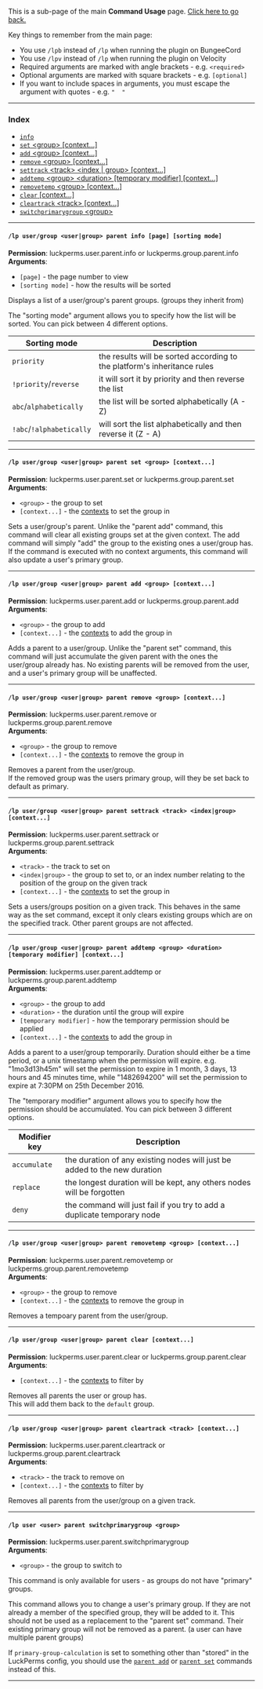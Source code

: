 This is a sub-page of the main **Command Usage** page. [Click here to go back.](Command-Usage)

Key things to remember from the main page:

* You use `/lpb` instead of `/lp` when running the plugin on BungeeCord
* You use `/lpv` instead of `/lp` when running the plugin on Velocity
* Required arguments are marked with angle brackets - e.g. `<required>`
* Optional arguments are marked with square brackets - e.g. `[optional]`
* If you want to include spaces in arguments, you must escape the argument with quotes - e.g. `"  "`

___

### Index
*  [`info`](#lp-usergroup-usergroup-parent-info-page-sorting-mode)
*  [`set` \<group\> [context...]](#lp-usergroup-usergroup-parent-set-group-context)
*  [`add` \<group\> [context...]](#lp-usergroup-usergroup-parent-add-group-context)
*  [`remove` \<group\> [context...]](#lp-usergroup-usergroup-parent-remove-group-context)
*  [`settrack` \<track\> \<index | group\> [context...]](#lp-usergroup-usergroup-parent-settrack-track-indexgroup-context)
*  [`addtemp` \<group\> \<duration\> [temporary modifier] [context...]](#lp-usergroup-usergroup-parent-addtemp-group-duration-temporary-modifier-context)
*  [`removetemp` \<group\> [context...]](#lp-usergroup-usergroup-parent-removetemp-group-context)
*  [`clear` [context...]](#lp-usergroup-usergroup-parent-clear-context)
*  [`cleartrack` \<track\> [context...]](#lp-usergroup-usergroup-parent-cleartrack-track-context)
*  [`switchprimarygroup` \<group\>](#lp-user-user-parent-switchprimarygroup-group)

___
#### `/lp user/group <user|group> parent info [page] [sorting mode]`  
**Permission**: luckperms.user.parent.info or luckperms.group.parent.info  
**Arguments**:  
* `[page]` - the page number to view
* `[sorting mode]` - how the results will be sorted
  
Displays a list of a user/group's parent groups. (groups they inherit from)

The "sorting mode" argument allows you to specify how the list will be sorted. You can pick between 4 different options.

| Sorting mode             | Description                                                              |
|--------------------------|--------------------------------------------------------------------------|
| `priority`               | the results will be sorted according to the platform's inheritance rules |
| `!priority`/`reverse`    | it will sort it by priority and then reverse the list                    |
| `abc`/`alphabetically`   | the list will be sorted alphabetically (A - Z)                           |
| `!abc`/`!alphabetically` | will sort the list alphabetically and then reverse it (Z - A)            |

___
#### `/lp user/group <user|group> parent set <group> [context...]`  
**Permission**: luckperms.user.parent.set or luckperms.group.parent.set  
**Arguments**:  
* `<group>` - the group to set
* `[context...]` - the [contexts](Context) to set the group in

Sets a user/group's parent. Unlike the "parent add" command, this command will clear all existing groups set at the given context. The add command will simply "add" the group to the existing ones a user/group has. If the command is executed with no context arguments, this command will also update a user's primary group.

___
#### `/lp user/group <user|group> parent add <group> [context...]`  
**Permission**: luckperms.user.parent.add or luckperms.group.parent.add  
**Arguments**:  
* `<group>` - the group to add
* `[context...]` - the [contexts](Context) to add the group in

Adds a parent to a user/group. Unlike the "parent set" command, this command will just accumulate the given parent with the ones the user/group already has. No existing parents will be removed from the user, and a user's primary group will be unaffected.

___
#### `/lp user/group <user|group> parent remove <group> [context...]`  
**Permission**: luckperms.user.parent.remove or luckperms.group.parent.remove  
**Arguments**:  
* `<group>` - the group to remove
* `[context...]` - the [contexts](Context) to remove the group in

Removes a parent from the user/group.  
If the removed group was the users primary group, will they be set back to default as primary.

___
#### `/lp user/group <user|group> parent settrack <track> <index|group> [context...]`  
**Permission**: luckperms.user.parent.settrack or luckperms.group.parent.settrack  
**Arguments**:  
* `<track>` - the track to set on
* `<index|group>` - the group to set to, or an index number relating to the position of the group on the given track
* `[context...]` - the [contexts](Context) to set the group in

Sets a users/groups position on a given track. This behaves in the same way as the set command, except it only clears existing groups which are on the specified track. Other parent groups are not affected.
___
#### `/lp user/group <user|group> parent addtemp <group> <duration> [temporary modifier] [context...]`  
**Permission**: luckperms.user.parent.addtemp or luckperms.group.parent.addtemp  
**Arguments**:  
* `<group>` - the group to add
* `<duration>` - the duration until the group will expire
* `[temporary modifier]` - how the temporary permission should be applied
* `[context...]` - the [contexts](Context) to add the group in

Adds a parent to a user/group temporarily. Duration should either be a time period, or a unix timestamp when the permission will expire. e.g. "1mo3d13h45m" will set the permission to expire in 1 month, 3 days, 13 hours and 45 minutes time, while "1482694200" will set the permission to expire at 7:30PM on 25th December 2016.  

The "temporary modifier" argument allows you to specify how the permission should be accumulated. You can pick between 3 different options.

| Modifier key | Description                                                               |
|--------------|---------------------------------------------------------------------------|
| `accumulate` | the duration of any existing nodes will just be added to the new duration |
| `replace`    | the longest duration will be kept, any others nodes will be forgotten     |
| `deny`       | the command will just fail if you try to add a duplicate temporary node   |

___
#### `/lp user/group <user|group> parent removetemp <group> [context...]`  
**Permission**: luckperms.user.parent.removetemp or luckperms.group.parent.removetemp  
**Arguments**:  
* `<group>` - the group to remove
* `[context...]` - the [contexts](Context) to remove the group in

Removes a tempoary parent from the user/group.

___
#### `/lp user/group <user|group> parent clear [context...]`  
**Permission**: luckperms.user.parent.clear or luckperms.group.parent.clear  
**Arguments**:  
* `[context...]` - the [contexts](Context) to filter by

Removes all parents the user or group has.  
This will add them back to the `default` group.

___
#### `/lp user/group <user|group> parent cleartrack <track> [context...]`  
**Permission**: luckperms.user.parent.cleartrack or luckperms.group.parent.cleartrack  
**Arguments**:  
* `<track>` - the track to remove on
* `[context...]` - the [contexts](Context) to filter by

Removes all parents from the user/group on a given track.

___
#### `/lp user <user> parent switchprimarygroup <group>`  
**Permission**: luckperms.user.parent.switchprimarygroup  
**Arguments**:  
* `<group>` - the group to switch to

This command is only available for users - as groups do not have "primary" groups.

This command allows you to change a user's primary group. If they are not already a member of the specified group, they will be added to it. This should not be used as a replacement to the "parent set" command. Their existing primary group will not be removed as a parent. (a user can have multiple parent groups)

If `primary-group-calculation` is set to something other than "stored" in the LuckPerms config, you should use the [`parent add`](#lp-usergroup-usergroup-parent-add-group-context) or [`parent set`](#lp-usergroup-usergroup-parent-set-group-context) commands instead of this.

___

